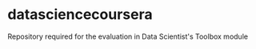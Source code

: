 datasciencecoursera
===================

Repository required for the evaluation in Data Scientist's Toolbox module
